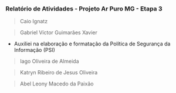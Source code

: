### Relatório de Atividades - Projeto Ar Puro MG - Etapa 3

> Caio Ignatz

> Gabriel Víctor Guimarães Xavier

- Auxiliei na elaboração e formatação da Política de Segurança da Informação (PSI)

> Iago Oliveira de Almeida

> Katryn Ribeiro de Jesus Oliveira

> Abel Leony Macedo da Paixão
